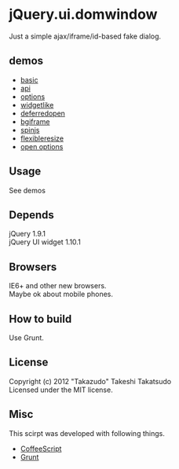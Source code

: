 # jQuery.ui.domwindow

Just a simple ajax/iframe/id-based fake dialog.  

## demos

* [basic](http://takazudo.github.io/jQuery.ui.domwindow/demos/basic/)
* [api](http://takazudo.github.io/jQuery.ui.domwindow/demos/api/)
* [options](http://takazudo.github.io/jQuery.ui.domwindow/demos/options/)
* [widgetlike](http://takazudo.github.io/jQuery.ui.domwindow/demos/widgetlike/)
* [deferredopen](http://takazudo.github.io/jQuery.ui.domwindow/demos/deferredopen/)
* [bgiframe](http://takazudo.github.io/jQuery.ui.domwindow/demos/bgiframe/)
* [spinjs](http://takazudo.github.io/jQuery.ui.domwindow/demos/spinjs/)
* [flexibleresize](http://takazudo.github.io/jQuery.ui.domwindow/demos/flexiblesize/)
* [open options](http://takazudo.github.io/jQuery.ui.domwindow/demos/openoptions/)

## Usage

See demos

## Depends

jQuery 1.9.1  
jQuery UI widget 1.10.1  

## Browsers

IE6+ and other new browsers.  
Maybe ok about mobile phones.

## How to build

Use Grunt.

## License

Copyright (c) 2012 "Takazudo" Takeshi Takatsudo  
Licensed under the MIT license.

## Misc

This scirpt was developed with following things.  

 * [CoffeeScript][coffeescript]
 * [Grunt][Grunt]

[coffeescript]: http://coffeescript.org/ "CoffeeScript"
[Grunt]: http://gruntjs.com/ "Grunt"
